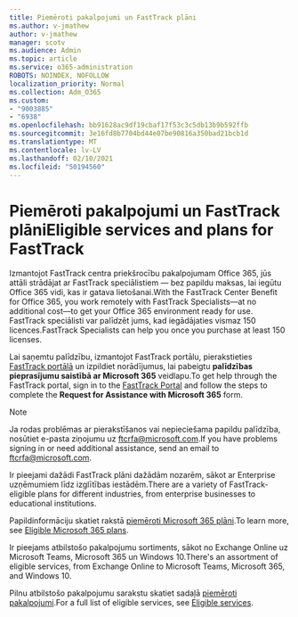 ```yaml
---
title: Piemēroti pakalpojumi un FastTrack plāni
ms.author: v-jmathew
author: v-jmathew
manager: scotv
ms.audience: Admin
ms.topic: article
ms.service: o365-administration
ROBOTS: NOINDEX, NOFOLLOW
localization_priority: Normal
ms.collection: Adm_O365
ms.custom:
- "9003885"
- "6938"
ms.openlocfilehash: bb91628ac9df19cbaf17f53c3c5db13b9b592ffb
ms.sourcegitcommit: 3e16fd8b7704bd44e07be90816a350bad21bcb1d
ms.translationtype: MT
ms.contentlocale: lv-LV
ms.lasthandoff: 02/10/2021
ms.locfileid: "50194560"
---
```

# <a name="eligible-services-and-plans-for-fasttrack"></a><span data-ttu-id="e18fd-102">Piemēroti pakalpojumi un FastTrack plāni</span><span class="sxs-lookup"><span data-stu-id="e18fd-102">Eligible services and plans for FastTrack</span></span>

<span data-ttu-id="e18fd-103">Izmantojot FastTrack centra priekšrocību pakalpojumam Office 365, jūs attāli strādājat ar FastTrack speciālistiem — bez papildu maksas, lai iegūtu Office 365 vidi, kas ir gatava lietošanai.</span><span class="sxs-lookup"><span data-stu-id="e18fd-103">With the FastTrack Center Benefit for Office 365, you work remotely with FastTrack Specialists—at no additional cost—to get your Office 365 environment ready for use.</span></span> <span data-ttu-id="e18fd-104">FastTrack speciālisti var palīdzēt jums, kad iegādājaties vismaz 150 licences.</span><span class="sxs-lookup"><span data-stu-id="e18fd-104">FastTrack Specialists can help you once you purchase at least 150 licenses.</span></span>

<span data-ttu-id="e18fd-105">Lai saņemtu palīdzību, izmantojot FastTrack portālu, pierakstieties [FastTrack portālā](https://go.microsoft.com/fwlink/?linkid=2125443) un izpildiet norādījumus, lai pabeigtu **palīdzības pieprasījumu saistībā ar Microsoft 365** veidlapu.</span><span class="sxs-lookup"><span data-stu-id="e18fd-105">To get help through the FastTrack portal, sign in to the [FastTrack Portal](https://go.microsoft.com/fwlink/?linkid=2125443) and follow the steps to complete the **Request for Assistance with Microsoft 365** form.</span></span>

> [!NOTE]
> <span data-ttu-id="e18fd-106">Ja rodas problēmas ar pierakstīšanos vai nepieciešama papildu palīdzība, nosūtiet e-pasta ziņojumu uz [ftcrfa@microsoft.com](mailto:ftcrfa@microsoft.com).</span><span class="sxs-lookup"><span data-stu-id="e18fd-106">If you have problems signing in or need additional assistance, send an email to [ftcrfa@microsoft.com](mailto:ftcrfa@microsoft.com).</span></span>

<span data-ttu-id="e18fd-107">Ir pieejami dažādi FastTrack plāni dažādām nozarēm, sākot ar Enterprise uzņēmumiem līdz izglītības iestādēm.</span><span class="sxs-lookup"><span data-stu-id="e18fd-107">There are a variety of FastTrack-eligible plans for different industries, from enterprise businesses to educational institutions.</span></span>

<span data-ttu-id="e18fd-108">Papildinformāciju skatiet rakstā [piemēroti Microsoft 365 plāni](https://go.microsoft.com/fwlink/?linkid=2125459).</span><span class="sxs-lookup"><span data-stu-id="e18fd-108">To learn more, see [Eligible Microsoft 365 plans](https://go.microsoft.com/fwlink/?linkid=2125459).</span></span>

<span data-ttu-id="e18fd-109">Ir pieejams atbilstošo pakalpojumu sortiments, sākot no Exchange Online uz Microsoft Teams, Microsoft 365 un Windows 10.</span><span class="sxs-lookup"><span data-stu-id="e18fd-109">There's an assortment of eligible services, from Exchange Online to Microsoft Teams, Microsoft 365, and Windows 10.</span></span>

<span data-ttu-id="e18fd-110">Pilnu atbilstošo pakalpojumu sarakstu skatiet sadaļā [piemēroti pakalpojumi](https://go.microsoft.com/fwlink/?linkid=2125636).</span><span class="sxs-lookup"><span data-stu-id="e18fd-110">For a full list of eligible services, see [Eligible services](https://go.microsoft.com/fwlink/?linkid=2125636).</span></span>
